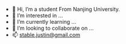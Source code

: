 - 👋 Hi, I’m a student From Nanjing University.
- 👀 I’m interested in ...
- 🌱 I’m currently learning ...
- 💞️ I’m looking to collaborate on ...
- 📫 stable.justin@gmail.com

<!---
Mobiacikaka/Mobiacikaka is a ✨ special ✨ repository because its `README.md` (this file) appears on your GitHub profile.
You can click the Preview link to take a look at your changes.
--->
